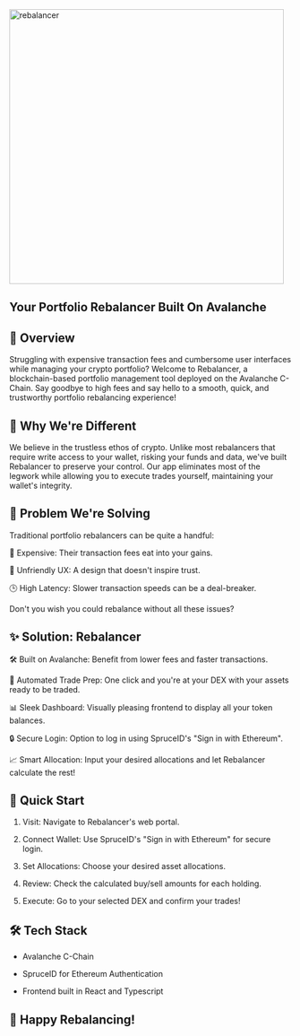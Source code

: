 <img width="490" alt="rebalancer" src="https://github.com/loicdrbx/avalanche-rebalancer/assets/91540026/27648f2a-df23-459a-a9c6-e2b3186d45a4">
  
  ## Your Portfolio Rebalancer Built On Avalanche

## 🚀 Overview

Struggling with expensive transaction fees and cumbersome user interfaces while managing your crypto portfolio? Welcome to Rebalancer, a blockchain-based portfolio management tool deployed on the Avalanche C-Chain. Say goodbye to high fees and say hello to a smooth, quick, and trustworthy portfolio rebalancing experience!

## 🤔 Why We're Different

We believe in the trustless ethos of crypto. Unlike most rebalancers that require write access to your wallet, risking your funds and data, we've built Rebalancer to preserve your control. Our app eliminates most of the legwork while allowing you to execute trades yourself, maintaining your wallet's integrity.

## 🎯 Problem We're Solving

Traditional portfolio rebalancers can be quite a handful:

💸 Expensive: Their transaction fees eat into your gains.

🤔 Unfriendly UX: A design that doesn't inspire trust.

🕒 High Latency: Slower transaction speeds can be a deal-breaker.

Don't you wish you could rebalance without all these issues?

## ✨ Solution: Rebalancer

🛠 Built on Avalanche: Benefit from lower fees and faster transactions.

🔄 Automated Trade Prep: One click and you're at your DEX with your assets ready to be traded.

📊 Sleek Dashboard: Visually pleasing frontend to display all your token balances.

🔒 Secure Login: Option to log in using SpruceID's "Sign in with Ethereum".

📈 Smart Allocation: Input your desired allocations and let Rebalancer calculate the rest!

## 🚀 Quick Start

1. Visit: Navigate to Rebalancer's web portal.

2. Connect Wallet: Use SpruceID's "Sign in with Ethereum" for secure login.

3. Set Allocations: Choose your desired asset allocations.

4. Review: Check the calculated buy/sell amounts for each holding.

5. Execute: Go to your selected DEX and confirm your trades!

## 🛠 Tech Stack

- Avalanche C-Chain

- SpruceID for Ethereum Authentication

- Frontend built in React and Typescript




## 🎉 Happy Rebalancing!
